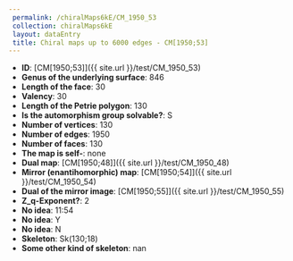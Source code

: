 ```yaml
--- 
 permalink: /chiralMaps6kE/CM_1950_53 
 collection: chiralMaps6kE
 layout: dataEntry
 title: Chiral maps up to 6000 edges - CM[1950;53]
---
```


- **ID**: [CM[1950;53]]({{ site.url }}/test/CM_1950_53)
- **Genus of the underlying surface**: 846
- **Length of the face**: 30
- **Valency**: 30
- **Length of the Petrie polygon**: 130
- **Is the automorphism group solvable?**: S
- **Number of vertices**: 130
- **Number of edges**: 1950
- **Number of faces**: 130
- **The map is self-**: none
- **Dual map**: [CM[1950;48]]({{ site.url }}/test/CM_1950_48)
- **Mirror (enantihomorphic) map**: [CM[1950;54]]({{ site.url }}/test/CM_1950_54)
- **Dual of the mirror image**: [CM[1950;55]]({{ site.url }}/test/CM_1950_55)
- **Z_q-Exponent?**: 2
- **No idea**:  11:54
- **No idea**: Y
- **No idea**: N
- **Skeleton**: Sk(130;18)
- **Some other kind of skeleton**: nan
